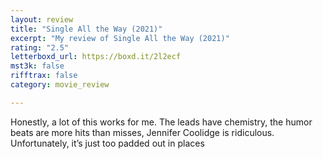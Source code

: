 ```yaml
---
layout: review
title: "Single All the Way (2021)"
excerpt: "My review of Single All the Way (2021)"
rating: "2.5"
letterboxd_url: https://boxd.it/2l2ecf
mst3k: false
rifftrax: false
category: movie_review

---
```


Honestly, a lot of this works for me. The leads have chemistry, the humor beats are more hits than misses, Jennifer Coolidge is ridiculous. Unfortunately, it’s just too padded out in places